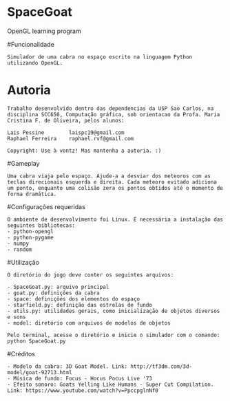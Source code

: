 # SpaceGoat
OpenGL learning program

#Funcionalidade

	Simulador de uma cabra no espaço escrito na linguagem Python utilizando OpenGL.

# Autoria

	Trabalho desenvolvido dentro das dependencias da USP Sao Carlos, na disciplina SCC650, Computação gráfica, sob orientacao da Profa. Maria Cristina F. de Oliveira, pelos alunos:

    Lais Pessine		laispc19@gmail.com 
    Raphael Ferreira	raphael.rvf@gmail.com

	Copyright: Use à vontz! Mas mantenha a autoria. :)

#Gameplay

	Uma cabra viaja pelo espaço. Ajude-a a desviar dos meteoros com as teclas direcionais esquerda e direita. Cada meteoro evitado adiciona um ponto, enquanto uma colisão zera os pontos obtidos até o momento de forma dramática.

#Configurações requeridas

	O ambiente de desenvolvimento foi Linux. É necessária a instalação das seguintes bibliotecas:
	- python-opengl
	- python-pygame
	- numpy
	- random

#Utilização

	O diretório do jogo deve conter os seguintes arquivos:

	- SpaceGoat.py: arquivo principal
	- goat.py: definições da cabra
	- space: definições dos elementos do espaço
	- starfield.py: definição das estrelas de fundo
	- utils.py: utilidades gerais, como inicialização de objetos diversos e sons
	- model: diretório com arquivos de modelos de objetos

	Pelo terminal, acesse o diretório e inicie o simulador com o comando: python SpaceGoat.py

#Créditos

	- Modelo da cabra: 3D Goat Model. Link: http://tf3dm.com/3d-model/goat-92713.html
	- Música de fundo: Focus - Hocus Pocus Live '73
	- Efeito sonoro: Goats Yelling Like Humans - Super Cut Compilation. Link: https://www.youtube.com/watch?v=PpccpglnNf0


